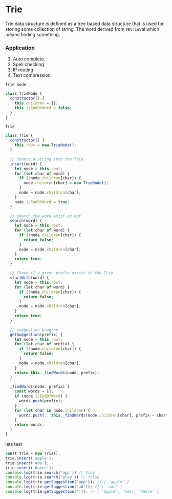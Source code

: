 # Trie

Trie data structure is defined as a tree based data structure that is used for storing some collection of string.
The word derived from re`trie`val which means finding something. <br />

### Application

<ol>
  <li>Auto complete.</li>
  <li>Spell checking.</li>
  <li>IP routing</li>
  <li>Text compression</li>
</ol>

`Trie node`

```js
class TrieNode {
  constructor() {
    this.children = {};
    this.isEndOfWord = false;
  }
}
```

`Trie`

```js
class Trie {
  constructor() {
    this.root = new TrieNode();
  }

  // Insert a string into the Trie
  insert(word) {
    let node = this.root;
    for (let char of word) {
      if (!node.children[char]) {
        node.children[char] = new TrieNode();
      }
      node = node.children[char];
    }
    node.isEndOfWord = true;
  }

  // search the word exist or not
  search(word) {
    let node = this.root;
    for (let char of word) {
      if (!node.children[char]) {
        return false;
      }
      node = node.children[char];
    }
    return true;
  }

  // Check if a given prefix exists in the Trie
  startWith(word) {
    let node = this.root;
    for (let char of word) {
      if (!node.children[char]) {
        return false;
      }
      node = node.children[char];
    }
    return true;
  }

  // suggestion program
  getSuggestion(prefix) {
    let node = this.root;
    for (let char of prefix) {
      if (!node.children[char]) {
        return false;
      }
      node = node.children[char];
    }
    return this._findWords(node, prefix);
  }

  _findWords(node, prefix) {
    const words = [];
    if (node.isEndOfWord) {
      words.push(prefix);
    }
    for (let char in node.children) {
      words.push(...this._findWords(node.children[char], prefix + char));
    }
    return words;
  }
}
```
lets test

```js
const trie = new Trie();
trie.insert('apple');
trie.insert('ads');
trie.insert('dance');
console.log(trie.search('app')) // true
console.log(trie.search('play')) // false
console.log(trie.getSuggestion('app')); // [ 'apple' ]
console.log(trie.getSuggestion('ad')); // [ 'ads' ]
console.log(trie.getSuggestion('')); // [ 'apple', 'ads', 'dance' ]

```